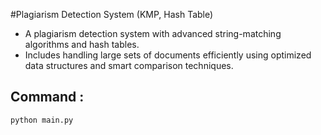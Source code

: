 #Plagiarism Detection System (KMP, Hash Table)
- A plagiarism detection system with advanced string-matching algorithms and hash tables.
- Includes handling large sets of documents efficiently using optimized data structures and smart
comparison techniques.

## Command :
```
python main.py
```